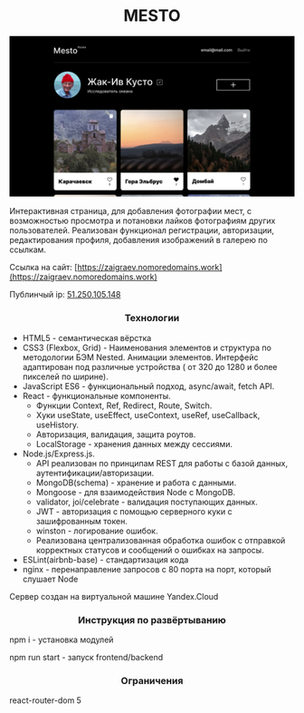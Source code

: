<h1 align="center">MESTO</h1>

![Screenshot](https://github.com/VladimirZaigraev/react-mesto-api-full/blob/main/screenshot/Screenshot.jpg)

Интерактивная страница, для добавления фотографии мест, с возможностью просмотра и потановки лайков фотографиям других пользователей. Реализован функционал регистрации, авторизации, редактирования профиля, добавления изображений в галерею по ссылкам. 
  
Ссылка на сайт: [https://zaigraev.nomoredomains.work](https://zaigraev.nomoredomains.work)

Публинчый ip: [51.250.105.148](51.250.105.148)


<h3 align="center">Технологии</h1>

- HTML5 - cемантическая вёрстка
- CSS3 (Flexbox, Grid) - Наименования элементов и структура по методологии БЭМ Nested. Анимации элементов. Интерфейс адаптирован под различные устройства ( от 320 до 1280 и более пикселей по ширине).
- JavaScript ES6 - функциональный подход, async/await, fetch API.
- React - функциональные компоненты.
  - Функции Context, Ref, Redirect, Route, Switch.
  - Хуки useState, useEffect, useContext, useRef, useCallback, useHistory.
  - Авторизация, валидация, защита роутов.
  - LocalStorage - хранения данных между сессиями.
- Node.js/Express.js. 
  - API реализован по принципам REST для работы с базой данных, аутентификации/авторизации.
  - MongoDB(schema) - хранение и работа с данными.
  - Mongoose - для взаимодействия Node с MongoDB.
  - validator, joi/celebrate - валидация поступающих данных.
  - JWT - авторизация с помощью серверного куки с зашифрованным токен.
  - winston - логирование ошибок.
  - Реализована централизованная обработка ошибок с отправкой корректных статусов и сообщений о ошибках на запросы.
- ESLint(airbnb-base) - стандартизация кода
- nginx - перенаправление запросов с 80 порта на порт, который слушает Node

Сервер создан на виртуальной машине Yandex.Cloud

<h3 align="center">Инструкция по развёртыванию</h1>

npm i - установка модулей

npm run start - запуск frontend/backend

<h3 align="center">Ограничения</h1>
react-router-dom 5

